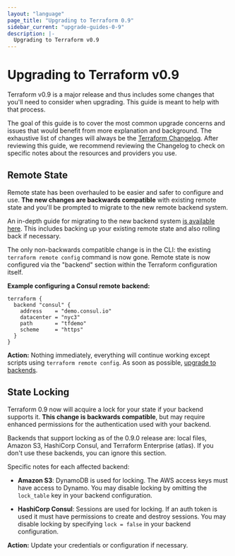 ```yaml
---
layout: "language"
page_title: "Upgrading to Terraform 0.9"
sidebar_current: "upgrade-guides-0-9"
description: |-
  Upgrading to Terraform v0.9
---
```


# Upgrading to Terraform v0.9

Terraform v0.9 is a major release and thus includes some changes that
you'll need to consider when upgrading. This guide is meant to help with
that process.

The goal of this guide is to cover the most common upgrade concerns and
issues that would benefit from more explanation and background. The exhaustive
list of changes will always be the
[Terraform Changelog](https://github.com/muratcelep/terraform/blob/main/CHANGELOG.md).
After reviewing this guide, we recommend reviewing the Changelog to check on
specific notes about the resources and providers you use.

## Remote State

Remote state has been overhauled to be easier and safer to configure and use.
**The new changes are backwards compatible** with existing remote state and
you'll be prompted to migrate to the new remote backend system.

An in-depth guide for migrating to the new backend system
[is available here](https://github.com/muratcelep/terraform/blob/v0.9.11/website/source/docs/backends/legacy-0-8.html.md).
This includes
backing up your existing remote state and also rolling back if necessary.

The only non-backwards compatible change is in the CLI: the existing
`terraform remote config` command is now gone. Remote state is now configured
via the "backend" section within the Terraform configuration itself.

**Example configuring a Consul remote backend:**

```
terraform {
  backend "consul" {
    address    = "demo.consul.io"
    datacenter = "nyc3"
    path       = "tfdemo"
    scheme     = "https"
  }
}
```

**Action:** Nothing immediately, everything will continue working
except scripts using `terraform remote config`.
As soon as possible, [upgrade to backends](/docs/language/settings/backends/index.html).

## State Locking

Terraform 0.9 now will acquire a lock for your state if your backend
supports it. **This change is backwards compatible**, but may require
enhanced permissions for the authentication used with your backend.

Backends that support locking as of the 0.9.0 release are: local files,
Amazon S3, HashiCorp Consul, and Terraform Enterprise (atlas). If you don't
use these backends, you can ignore this section.

Specific notes for each affected backend:

  * **Amazon S3**: DynamoDB is used for locking. The AWS access keys
    must have access to Dynamo. You may disable locking by omitting the
    `lock_table` key in your backend configuration.

  * **HashiCorp Consul**: Sessions are used for locking. If an auth token
    is used it must have permissions to create and destroy sessions. You
    may disable locking by specifying `lock = false` in your backend
    configuration.

**Action:** Update your credentials or configuration if necessary.
